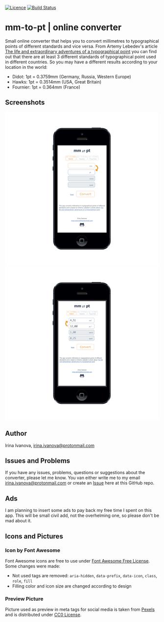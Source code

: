[![Licence](https://img.shields.io/badge/License-MIT-green.svg)](LICENSE) [![Build Status](https://travis-ci.org/iriiiina/mm-to-pt.svg?branch=master)](https://travis-ci.org/iriiiina/mm-to-pt)

# mm-to-pt | online converter
Small online converter that helps you to convert millimetres to typographical points of different standards and vice versa. From Artemy Lebedev's article [The life and extraordinary adventures of a typographical point](http://www.artlebedev.com/mandership/81/) you can find out that there are at least 3 different standards of typographical point used in different countries. So you may have a different results according to your location in the world:
* Didot: 1pt = 0.3759mm (Germany, Russia, Western Europe)
* Hawks: 1pt = 0.3514mm (USA, Great Britain)
* Fournier: 1pt = 0.364mm (France)

## Screenshots

![](img/screenshot/screenshot-1-4.png) ![](img/screenshot/screenshot-2-4.png) 

## Author
Irina Ivanova, [irina.ivanova@protonmail.com](irina.ivanova@protonmail.com)

## Issues and Problems
If you have any issues, problems, questions or suggestions about the converter, please let me know. You van either write me to my email [irina.ivanova@protonmail.com](irina.ivanova@protonmail.com) or create an [Issue](https://github.com/iriiiina/mm-to-point/issues) here at this GitHub repo.

## Ads
I am planning to insert some ads to pay back my free time I spent on this app. This will be small civil add, not the overhelming one, so please don't be mad about it.

## Icons and Pictures

### Icon by Font Awesome
Font Awesome icons are free to use under [Font Awesome Free License](https://fontawesome.com/license/free). Some changes were made:

* Not used tags are removed: `aria-hidden`, `data-prefix`, `data-icon`, `class`, `role`, `fill`
* Filling color and icon size are changed according to design

### Preview Picture

Picture used as preview in meta tags for social media is taken from [Pexels](https://www.pexels.com) and is distributed under [CC0 License](https://www.pexels.com/creative-commons-images/).
